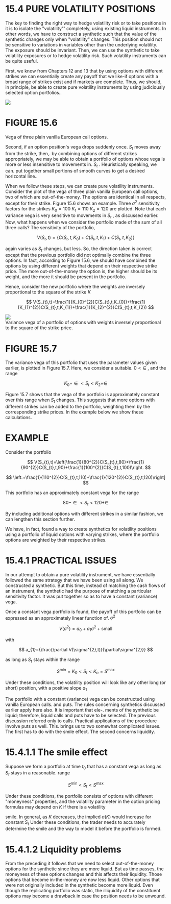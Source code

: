 # 15.4 PURE VOLATILITY POSITIONS  

The key to finding the right way to hedge volatility risk or to take positions in it is to isolate the "volatility"' completely, using existing liquid instruments. In other words, we have to construct a synthetic such that the value of the synthetic changes only when "volatility" changes. This position should not be sensitive to variations in variables other than the underlying volatility. The exposure should be invariant. Then, we can use the synthetic to take volatility exposures or to hedge volatility risk. Such volatility instruments can be quite useful.  

First, we know from Chapters 12 and 13 that by using options with different strikes we can essentially create any payoff that we like-if options with a broad range of strikes exist and if markets are complete. Thus, we should, in principle, be able to create pure volatility instruments by using judiciously selected option portfolios..  

![](bcd5e284bad6082c08783036fa601e138279961fb2321234d6e1c792e48fe5d9.jpg)  

# FIGURE 15.6  

Vega of three plain vanilla European call options.  

Second, if an option position's vega drops suddenly once. $S_{t}$ moves away from the strike, then,. by combining options of different strikes appropriately, we may be able to obtain a portfolio of options whose vega is more or less insensitive to movements in. $S_{t}$ . Heuristically speaking, we can. put together small portions of smooth curves to get a desired horizontal line..  

When we follow these steps, we can create pure volatility instruments. Consider the plot of the vega of three plain vanilla European call options, two of which are out-of-the-money. The options are identical in all respects, except for their strike. Figure 15.6 shows an example. Three $\sigma^{2}$ sensitivity factors for the strikes $K_{0}=100$ $K_{1}=110$ $K_{2}=120$ are plotted. Note that each variance vega is very sensitive to movements in $S_{t}$ , as discussed earlier. Now, what happens when we consider the portfolio made of the sum of all three calls? The sensitivity of the portfolio,  

$$
V(S_{t},t)=\{C(S_{t},t,K_{0})+C(S_{t},t,K_{1})+C(S_{t},t,K_{2})\}
$$  

again varies as $S_{t}$ changes, but less. So, the direction taken is correct except that the previous portfolio did not optimally combine the three options. In fact, according to Figure 15.6, we should have combined the options by using different weights that depend on their respective strike price. The more out-of-the-money the option is, the higher should be its weight, and the more it should be present in the portfolio.  

Hence, consider the new portfolio where the weights are inversely proportional to the square of the strike $K$  

$$
V(S_{t},t)=\frac{1}{K_{0}^{2}}C(S_{t},t,K_{0})+\frac{1}{K_{1}^{2}}C(S_{t},t,K_{1})+\frac{1}{K_{2}^{2}}C(S_{t},t,K_{2})
$$  

![](68e9db1b8941c79aee8e7e3f508893b8cd5676a07e5125c878d190e8d8210855.jpg)  
Variance vega of a portfolio of options with weights inversely proportional to the square of the strike price.  

# FIGURE 15.7  

The variance vega of this portfolio that uses the parameter values given earlier, is plotted in Figure 15.7. Here, we consider a suitable. $0<\in$ , and the range  

$$
K_{0}-\in<S_{t}<K_{2}+\in
$$  

Figure 15.7 shows that the vega of the portfolio is approximately constant over this range when $S_{t}$ changes. This suggests that more options with different strikes can be added to the portfolio, weighting them by the corresponding strike prices. In the example below we show these calculations.  

# EXAMPLE  

Consider the portfolio  

$$
V(S_{t},t)=\left[\frac{1}{80^{2}}C(S_{t},t,80)+\frac{1}{90^{2}}C(S_{t},t,90)+\frac{1}{100^{2}}C(S_{t},t,100)\right.
$$  

$$
\left.+\frac{1}{110^{2}}C(S_{t},t,110)+\frac{1}{120^{2}}C(S_{t},t,120)\right]
$$  

This portfolio has an approximately constant vega for the range  

$$
80-\in{<S}_{t}<120+\in
$$  

By including additional options with different strikes in a similar fashion, we can lengthen this section further.  

We have, in fact, found a way to create synthetics for volatility positions using a portfolio of liquid options with varying strikes, where the portfolio options are weighted by their respective strikes.  

# 15.4.1 PRACTICAL ISSUES  

In our attempt to obtain a pure volatility instrument, we have essentially followed the same strategy that we have been using all along. We constructed a synthetic. But this time, instead of matching the cash flows of an instrument, the synthetic had the purpose of matching a particular sensitivity factor. It was put together so as to have a constant (variance) vega.  

Once a constant vega portfolio is found, the payoff of this portfolio can be expressed as an approximately linear function of. $\sigma^{2}$  

$$
V(\sigma^{2})=a_{0}+a_{1}\sigma^{2}+\mathrm{small}
$$  

with  

$$
a_{1}={\frac{\partial V(\sigma^{2},t)}{\partial\sigma^{2}}}
$$  

as long as $S_{t}$ stays within the range  

$$
S^{\operatorname*{min}}=K_{0}<S_{t}<K_{n}=S^{\operatorname*{max}}
$$  

Under these conditions, the volatility position will look like any other long (or short) position, with a positive slope $a_{1}$  

The portfolio with a constant (variance) vega can be constructed using vanilla European calls. and puts. The rules concerning synthetics discussed earlier apply here also. It is important that ele-. ments of the synthetic be liquid; therefore, liquid calls and puts have to be selected. The previous discussion referred only to calls. Practical applications of the procedure involve puts as well. This. brings us to two somewhat complicated issues. The first has to do with the smile effect. The second concerns liquidity.  

# 15.4.1.1 The smile effect  

Suppose we form a portfolio at time $t_{0}$ that has a constant vega as long as $S_{t}$ stays in a reasonable. range  

$$
S^{\operatorname*{min}}<S_{t}<S^{\operatorname*{max}}
$$  

Under these conditions, the portfolio consists of options with different "moneyness" properties, and the volatility parameter in the option pricing formulas may depend on $K$ if there is a volatility  

smile. In general, as $K$ decreases, the implied $\sigma(K)$ would increase for constant $S_{t}$ Under these conditions, the trader needs to accurately determine the smile and the way to model it before the portfolio is formed.  

# 15.4.1.2 Liquidity problems  

From the preceding it follows that we need to select out-of-the-money options for the synthetic since they are more liquid. But as time passes, the moneyness of these options changes and this affects their liquidity. Those options that become in-the-money are now less liquid. Other options that were not originally included in the synthetic become more liquid. Even though the replicating portfolio was static, the illiquidity of the constituent options may become a drawback in case the position needs to be unwound.  
